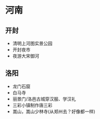 # 河南

## 开封

- 清明上河图实景公园
- 开封夜市
- 夜游大宋御河

## 洛阳

- 龙门石窟
- 白马寺
- 丽景门/洛邑古城穿汉服、学汉礼
- 三彩小镇制作唐三彩
- 嵩山，嵩山少林寺(从郑州去？好像都一样)
